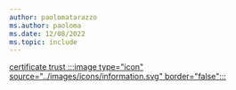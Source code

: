 ```yaml
---
author: paolomatarazzo
ms.author: paoloma
ms.date: 12/08/2022
ms.topic: include
---
```


[certificate trust :::image type="icon" source="../images/icons/information.svg" border="false":::](../identity-protection/hello-for-business/hello-how-it-works-technology.md#certificate-trust "This trust type uses a certificate to authenticate the users to Active Directory. It's required to issue certificates to the users and to the domain controllers")